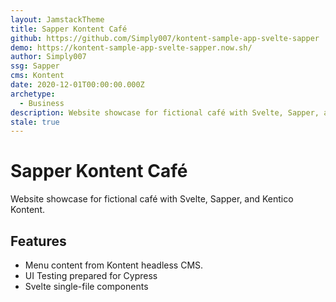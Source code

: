 ```yaml
---
layout: JamstackTheme
title: Sapper Kontent Café
github: https://github.com/Simply007/kontent-sample-app-svelte-sapper
demo: https://kontent-sample-app-svelte-sapper.now.sh/
author: Simply007
ssg: Sapper
cms: Kontent
date: 2020-12-01T00:00:00.000Z
archetype:
  - Business
description: Website showcase for fictional café with Svelte, Sapper, and Kentico Kontent.
stale: true
---
```


# Sapper Kontent Café

Website showcase for fictional café with Svelte, Sapper, and Kentico Kontent.

## Features

* Menu content from Kontent headless CMS.
* UI Testing prepared for Cypress
* Svelte single-file components
